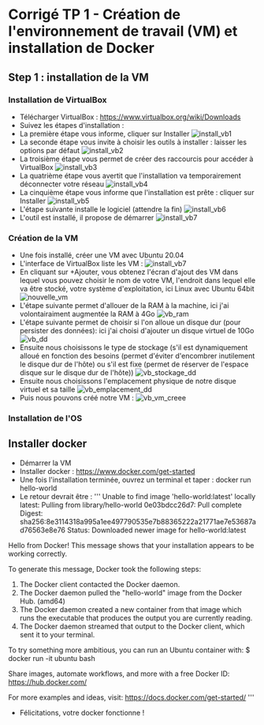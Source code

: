 # Corrigé TP 1 - Création de l'environnement de travail (VM) et installation de Docker

## Step 1 : installation de la VM 
### Installation de VirtualBox
- Télécharger VirtualBox : https://www.virtualbox.org/wiki/Downloads
- Suivez les étapes d'installation :
- La première étape vous informe, cliquer sur Installer
![install_vb1](https://github.com/vanessakovalsky/docker-training/blob/master/tp/tp1/corrige/images/install_vb1.PNG)
- La seconde étape vous invite à choisir les outils à installer : laisser les options par défaut
![install_vb2](https://github.com/vanessakovalsky/docker-training/blob/master/tp/tp1/corrige/images/install_vb2.PNG)
- La troisième étape vous permet de créer des raccourcis pour accéder à VirtualBox
![install_vb3](https://github.com/vanessakovalsky/docker-training/blob/master/tp/tp1/corrige/images/install_vb3.PNG)
- La quatrième étape vous avertit que l'installation va temporairement déconnecter votre réseau
![install_vb4](https://github.com/vanessakovalsky/docker-training/blob/master/tp/tp1/corrige/images/install_vb4.PNG)
- La cinquième étape vous informe que l'installation est prête : cliquer sur Installer
![install_vb5](https://github.com/vanessakovalsky/docker-training/blob/master/tp/tp1/corrige/images/install_vb5.PNG)
- L'étape suivante installe le logiciel (attendre la fin)
![install_vb6](https://github.com/vanessakovalsky/docker-training/blob/master/tp/tp1/corrige/images/install_vb6.PNG)
- L'outil est installé, il propose de démarrer
![install_vb7](https://github.com/vanessakovalsky/docker-training/blob/master/tp/tp1/corrige/images/install_vb7.PNG)

### Création de la VM

- Une fois installé, créer une VM avec Ubuntu 20.04 
- L'interface de VirtualBox liste les VM :
![install_vb7](https://github.com/vanessakovalsky/docker-training/blob/master/tp/tp1/corrige/images/install_vb7.PNG)
- En cliquant sur +Ajouter, vous obtenez l'écran d'ajout des VM dans lequel vous pouvez choisir le nom de votre VM, l'endroit dans lequel elle va être stocké, votre système d'exploitation, ici Linux avec Ubuntu 64bit
![nouvelle_vm](https://github.com/vanessakovalsky/docker-training/blob/master/tp/tp1/corrige/images/nouvelle_vm.PNG)
- L'étape suivante permet d'allouer de la RAM à la machine, ici j'ai volontairaiment augmentée la RAM à 4Go
![vb_ram](https://github.com/vanessakovalsky/docker-training/blob/master/tp/tp1/corrige/images/vb_ram.PNG)
- L'étape suivante permet de choisir si l'on alloue un disque dur (pour persister des données): ici j'ai choisi d'ajouter un disque virtuel de 10Go
![vb_dd](https://github.com/vanessakovalsky/docker-training/blob/master/tp/tp1/corrige/images/vb_dd.PNG)
- Ensuite nous choisissons le type de stockage (s'il est dynamiquement alloué en fonction des besoins (permet d'éviter d'encombrer inutilement le disque dur de l'hôte) ou s'il est fixe (permet de réserver de l'espace disque sur le disque dur de l'hôte))
![vb_stockage_dd](https://github.com/vanessakovalsky/docker-training/blob/master/tp/tp1/corrige/images/vb_stockage_dd.PNG)
- Ensuite nous choisissons l'emplacement physique de notre disque virtuel et sa taille
![vb_emplacement_dd](https://github.com/vanessakovalsky/docker-training/blob/master/tp/tp1/corrige/images/vb_emplacement_dd.PNG)
- Puis nous pouvons créé notre VM :
![vb_vm_creee](https://github.com/vanessakovalsky/docker-training/blob/master/tp/tp1/corrige/images/vb_vm_creee.PNG)

### Installation de l'OS


##  Installer docker 
- Démarrer la VM
- Installer docker : https://www.docker.com/get-started
- Une fois l'installation terminée, ouvrez un terminal et taper :
docker run hello-world
- Le retour devrait être :
'''
Unable to find image 'hello-world:latest' locally
latest: Pulling from library/hello-world
0e03bdcc26d7: Pull complete
Digest: sha256:8e3114318a995a1ee497790535e7b88365222a21771ae7e53687ad76563e8e76
Status: Downloaded newer image for hello-world:latest

Hello from Docker!
This message shows that your installation appears to be working correctly.

To generate this message, Docker took the following steps:
 1. The Docker client contacted the Docker daemon.
 2. The Docker daemon pulled the "hello-world" image from the Docker Hub.
    (amd64)
 3. The Docker daemon created a new container from that image which runs the
    executable that produces the output you are currently reading.
 4. The Docker daemon streamed that output to the Docker client, which sent it
    to your terminal.

To try something more ambitious, you can run an Ubuntu container with:
 $ docker run -it ubuntu bash

Share images, automate workflows, and more with a free Docker ID:
 https://hub.docker.com/

For more examples and ideas, visit:
 https://docs.docker.com/get-started/
 '''
 - Félicitations, votre docker fonctionne ! 